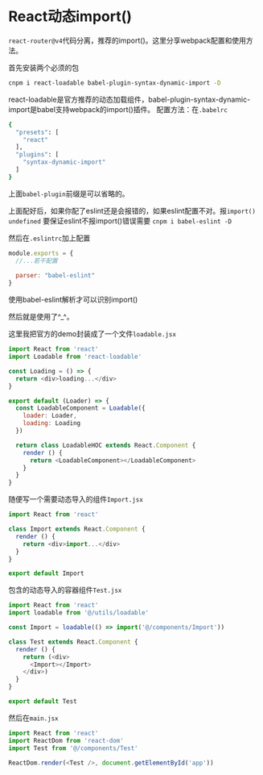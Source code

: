 # React动态import()

`react-router@v4`代码分离，推荐的import()。这里分享webpack配置和使用方法。

首先安装两个必须的包

```bash
cnpm i react-loadable babel-plugin-syntax-dynamic-import -D
```

react-loadable是官方推荐的动态加载组件，babel-plugin-syntax-dynamic-import是babel支持webpack的import()插件。
配置方法：在`.babelrc`

```bash
{
  "presets": [
    "react"
  ],
  "plugins": [
    "syntax-dynamic-import"
  ]
}
```

上面`babel-plugin`前缀是可以省略的。

上面配好后，如果你配了eslint还是会报错的，如果eslint配置不对。报`import() undefined`
要保证eslint不报import()错误需要
`cnpm i babel-eslint -D`

然后在`.eslintrc`加上配置

```js
module.exports = {
  //...若干配置
  
  parser: "babel-eslint"
}
```

使用babel-eslint解析才可以识别import()

然后就是使用了^_^。

这里我把官方的demo封装成了一个文件`loadable.jsx`

```js
import React from 'react'
import Loadable from 'react-loadable'

const Loading = () => {
  return <div>loading...</div>
}

export default (Loader) => {
  const LoadableComponent = Loadable({
    loader: Loader,
    loading: Loading
  })

  return class LoadableHOC extends React.Component {
    render () {
      return <LoadableComponent></LoadableComponent>
    }
  }
}
```

随便写一个需要动态导入的组件`Import.jsx`

```js
import React from 'react'

class Import extends React.Component {
  render () {
    return <div>import...</div>
  }
}

export default Import

```

包含的动态导入的容器组件`Test.jsx`

```js
import React from 'react'
import loadable from '@/utils/loadable'

const Import = loadable(() => import('@/components/Import'))

class Test extends React.Component {
  render () {
    return (<div>
      <Import></Import>
    </div>)
  }
}

export default Test

```

然后在`main.jsx`

```js
import React from 'react'
import ReactDom from 'react-dom'
import Test from '@/components/Test'

ReactDom.render(<Test />, document.getElementById('app'))

```

